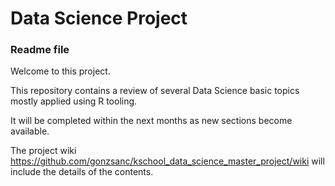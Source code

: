 # Data Science Project
### Readme file

Welcome to this project.

This repository contains a review of several Data Science basic topics mostly applied using R tooling.

It will be completed within the next months as new sections become available.

The project wiki https://github.com/gonzsanc/kschool_data_science_master_project/wiki will include the details of the contents.

